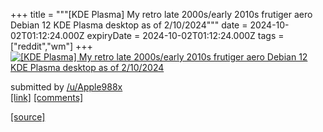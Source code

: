 +++
title = """[KDE Plasma] My retro late 2000s/early 2010s frutiger aero Debian 12 KDE Plasma desktop as of 2/10/2024"""
date = 2024-10-02T01:12:24.000Z
expiryDate = 2024-10-02T01:12:24.000Z
tags = ["reddit","wm"]
+++
[![[KDE Plasma] My retro late 2000s/early 2010s frutiger aero Debian 12 KDE Plasma desktop as of 2/10/2024](https://b.thumbs.redditmedia.com/cvap-Jvj3YuAOUMM5tmgSGa-1-mIVdwS4mO_tXpdYYE.jpg "[KDE Plasma] My retro late 2000s/early 2010s frutiger aero Debian 12 KDE Plasma desktop as of 2/10/2024")](https://www.reddit.com/r/unixporn/comments/1fu4f58/kde_plasma_my_retro_late_2000searly_2010s/)

submitted by [/u/Apple988x](https://www.reddit.com/user/Apple988x)  
[\[link\]](https://www.reddit.com/gallery/1fu4f58) [\[comments\]](https://www.reddit.com/r/unixporn/comments/1fu4f58/kde_plasma_my_retro_late_2000searly_2010s/)

[[source]](https://www.reddit.com/r/unixporn/comments/1fu4f58/kde_plasma_my_retro_late_2000searly_2010s/)

